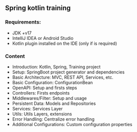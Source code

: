 ## Spring kotlin training

### Requirements:

- JDK +v17
- IntelliJ IDEA or Android Studio
- Kotlin plugin installed on the IDE (only if is required)

### Content

- Introduction: Kotlin, Spring, Training project
- Setup: SpringBoot project generator and dependencies
- Basic Architecture: MVC, REST API, Services, etc.
- Basic Configuration: ConfigurationBean
- OpenAPI: Setup and firsts steps
- Controllers: Firsts endpoints
- Middlewares/Filter: Setup and usage 
- Persistent Data: Models and Repositories
- Services: Services Layer
- Utils: Utils Layers, extensions
- Error Handling: Centralize error handling
- Additional Configurations: Custom configuration properties
